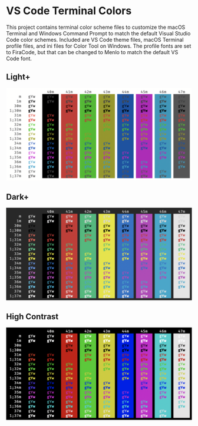 # VS Code Terminal Colors

This project contains terminal color scheme files to customize the macOS
Terminal and Windows Command Prompt to match the default Visual Studio
Code color schemes. Included are VS Code theme files, macOS Terminal
profile files, and ini files for Color Tool on Windows. The profile
fonts are set to FiraCode, but that can be changed to Menlo to match
the default VS Code font.

## Light+

![Light+ preview](images/light.png)

## Dark+

![Dark+ preview](images/dark.png)

## High Contrast

![High Çontrast preview](images/hc.png)
